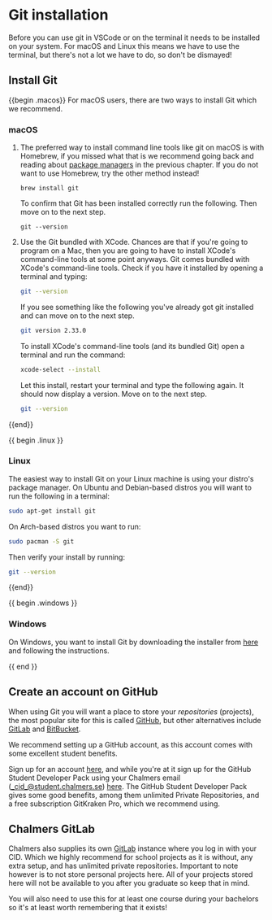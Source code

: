# Git installation 

Before you can use git in VSCode or on the terminal it needs to be installed on
your system. For macOS and Linux this means we have to use the terminal, but
there's not a lot we have to do, so don't be dismayed!

## Install Git

{{begin .macos}}
For macOS users, there are two ways to install Git which we recommend.

### macOS

1. The preferred way to install command line tools like git on macOS is with
   Homebrew, if you missed what that is we recommend going back and reading
   about [package managers](../cli/packagemanagers.md) in the previous
   chapter. If you do not want to use Homebrew, try the other method instead! 

   ```shell
   brew install git
   ```
   To confirm that Git has been installed correctly run the following. Then move
   on to the next step.
   ```shell
   git --version
   ```

2. Use the Git bundled with XCode. Chances are that if you're going to program
   on a Mac, then you are going to have to install XCode's command-line tools
   at some point anyways. Git comes bundled with XCode's command-line tools.
   Check if you have it installed by opening a terminal and typing:

   ```bash
   git --version
   ```

   If you see something like the following you've already got git installed and
   can move on to the next step.

   ```bash
   git version 2.33.0
   ```

   To install XCode's command-line tools (and its bundled Git) open a terminal
   and run the command:

   ```bash
   xcode-select --install
   ```

   Let this install, restart your terminal and type the following again. It
   should now display a version. Move on to the next step.

   ```bash
   git --version
   ```
{{end}}

{{ begin .linux }}

### Linux
The easiest way to install Git on your Linux machine is using your distro's
package manager. On Ubuntu and Debian-based distros you will want to run the
following in a terminal:

```bash
sudo apt-get install git
```

On Arch-based distros you want to run:

```bash
sudo pacman -S git
```

Then verify your install by running:

```bash
git --version
```

{{end}}

{{ begin .windows }}

### Windows
On Windows, you want to install Git by downloading the installer
from [here](https://gitforwindows.org/) and following the instructions.

{{ end }}

## Create an account on GitHub

When using Git you will want a place to store your _repositories_ (projects),
the most popular site for this is called [GitHub](https://github.com), but other
alternatives include [GitLab](https://about.gitlab.com/) and
[BitBucket](https://bitbucket.org/product/).

We recommend setting up a GitHub account, as this account comes with some
excellent student benefits.

Sign up for an account [here](https://github.com), and while you're at it sign
up for the GitHub Student Developer Pack using your Chalmers email
(_cid_@student.chalmers.se) [here](https://education.github.com/pack). The
GitHub Student Developer Pack gives some good benefits, among them unlimited
Private Repositories, and a free subscription GitKraken Pro, which we recommend
using.

## Chalmers GitLab

Chalmers also supplies its own [GitLab](https://git.chalmers.se/) instance where
you log in with your CID. Which we highly recommend for school projects as it
is without, any extra setup, and has unlimited private repositories. Important
to note however is to not store personal projects here. All of your projects
stored here will not be available to you after you graduate so keep that in
mind.

You will also need to use this for at least one course during your bachelors so it's at least worth remembering that it exists!
